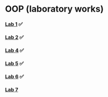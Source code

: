 # OOP (laboratory works)

### [Lab 1](https://github.com/AnastasiaFAF172/OOP/blob/master/Lab1.md) ✅
### [Lab 2](https://github.com/AnastasiaFAF172/OOP/blob/master/Lab2.md) ✅ 
### [Lab 4](https://github.com/AnastasiaFAF172/OOP/blob/master/Lab4.md) ✅
### [Lab 5](https://github.com/AnastasiaFAF172/OOP/blob/master/Lab5.md) ✅ 
### [Lab 6](https://github.com/AnastasiaFAF172/OOP/blob/master/Lab6.md) ✅ 
### [Lab 7](https://github.com/AnastasiaFAF172/OOP/blob/master/Lab7.md) 
